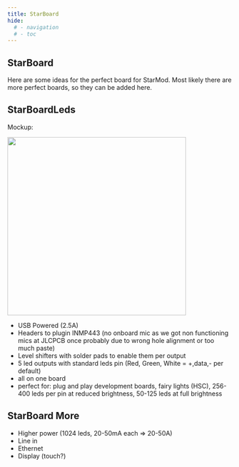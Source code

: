 ```yaml
---
title: StarBoard
hide:
  # - navigation
  # - toc
---
```


## StarBoard

Here are some ideas for the perfect board for StarMod. 
Most likely there are more perfect boards, so they can be added here.

## StarBoardLeds

Mockup:

<img width="400" src="https://github.com/ewowi/StarDocs/assets/138451817/2990689a-cf37-4da7-9a60-4973d16ef74f">

* USB Powered (2.5A)
* Headers to plugin INMP443 (no onboard mic as we got non functioning mics at  JLCPCB once probably due to wrong hole alignment or too much paste)
* Level shifters with solder pads to enable them per output
* 5 led outputs with standard leds pin (Red, Green, White = +,data,- per default)
* all on one board
* perfect for: plug and play development boards, fairy lights (HSC), 256-400 leds per pin at reduced brightness, 50-125 leds at full brightness

## StarBoard More

* Higher power (1024 leds, 20-50mA each => 20-50A)
* Line in
* Ethernet
* Display (touch?)
